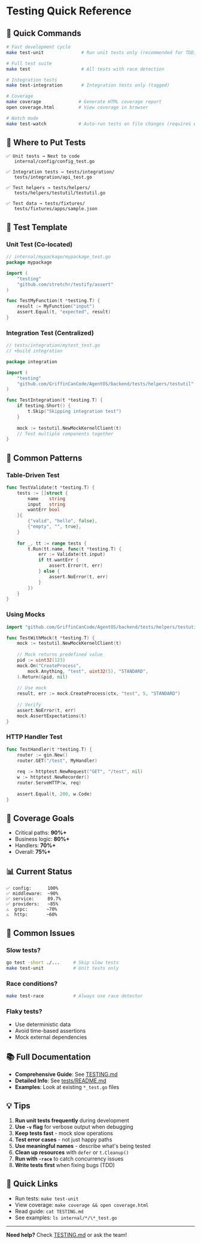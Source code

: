 # Testing Quick Reference

## 🚀 Quick Commands

```bash
# Fast development cycle
make test-unit              # Run unit tests only (recommended for TDD)

# Full test suite
make test                   # All tests with race detection

# Integration tests
make test-integration       # Integration tests only (tagged)

# Coverage
make coverage              # Generate HTML coverage report
open coverage.html         # View coverage in browser

# Watch mode
make test-watch            # Auto-run tests on file changes (requires entr)
```

## 📁 Where to Put Tests

```
✅ Unit tests → Next to code
   internal/config/config_test.go

✅ Integration tests → tests/integration/
   tests/integration/api_test.go

✅ Test helpers → tests/helpers/
   tests/helpers/testutil/testutil.go

✅ Test data → tests/fixtures/
   tests/fixtures/apps/sample.json
```

## 📝 Test Template

### Unit Test (Co-located)

```go
// internal/mypackage/mypackage_test.go
package mypackage

import (
    "testing"
    "github.com/stretchr/testify/assert"
)

func TestMyFunction(t *testing.T) {
    result := MyFunction("input")
    assert.Equal(t, "expected", result)
}
```

### Integration Test (Centralized)

```go
// tests/integration/mytest_test.go
// +build integration

package integration

import (
    "testing"
    "github.com/GriffinCanCode/AgentOS/backend/tests/helpers/testutil"
)

func TestIntegration(t *testing.T) {
    if testing.Short() {
        t.Skip("Skipping integration test")
    }
    
    mock := testutil.NewMockKernelClient(t)
    // Test multiple components together
}
```

## 🔧 Common Patterns

### Table-Driven Test

```go
func TestValidate(t *testing.T) {
    tests := []struct {
        name    string
        input   string
        wantErr bool
    }{
        {"valid", "hello", false},
        {"empty", "", true},
    }
    
    for _, tt := range tests {
        t.Run(tt.name, func(t *testing.T) {
            err := Validate(tt.input)
            if tt.wantErr {
                assert.Error(t, err)
            } else {
                assert.NoError(t, err)
            }
        })
    }
}
```

### Using Mocks

```go
import "github.com/GriffinCanCode/AgentOS/backend/tests/helpers/testutil"

func TestWithMock(t *testing.T) {
    mock := testutil.NewMockKernelClient(t)
    
    // Mock returns predefined value
    pid := uint32(123)
    mock.On("CreateProcess", 
        mock.Anything, "test", uint32(5), "STANDARD",
    ).Return(&pid, nil)
    
    // Use mock
    result, err := mock.CreateProcess(ctx, "test", 5, "STANDARD")
    
    // Verify
    assert.NoError(t, err)
    mock.AssertExpectations(t)
}
```

### HTTP Handler Test

```go
func TestHandler(t *testing.T) {
    router := gin.New()
    router.GET("/test", MyHandler)
    
    req := httptest.NewRequest("GET", "/test", nil)
    w := httptest.NewRecorder()
    router.ServeHTTP(w, req)
    
    assert.Equal(t, 200, w.Code)
}
```

## 🎯 Coverage Goals

- Critical paths: **90%+**
- Business logic: **80%+**
- Handlers: **70%+**
- Overall: **75%+**

## 📊 Current Status

```
✅ config:      100%  
✅ middleware:  ~90%  
✅ service:     89.7%
✅ providers:   ~85%
⚠️  grpc:       ~70%
⚠️  http:       ~60%
```

## 🐛 Common Issues

### Slow tests?
```bash
go test -short ./...     # Skip slow tests
make test-unit           # Unit tests only
```

### Race conditions?
```bash
make test-race           # Always use race detector
```

### Flaky tests?
- Use deterministic data
- Avoid time-based assertions
- Mock external dependencies

## 📚 Full Documentation

- **Comprehensive Guide**: See [TESTING.md](../TESTING.md)
- **Detailed Info**: See [tests/README.md](./README.md)
- **Examples**: Look at existing `*_test.go` files

## 💡 Tips

1. **Run unit tests frequently** during development
2. **Use `-v` flag** for verbose output when debugging
3. **Keep tests fast** - mock slow operations
4. **Test error cases** - not just happy paths
5. **Use meaningful names** - describe what's being tested
6. **Clean up resources** with `defer` or `t.Cleanup()`
7. **Run with `-race`** to catch concurrency issues
8. **Write tests first** when fixing bugs (TDD)

## 🔗 Quick Links

- Run tests: `make test-unit`
- View coverage: `make coverage && open coverage.html`
- Read guide: `cat TESTING.md`
- See examples: `ls internal/*/\*_test.go`

---

**Need help?** Check [TESTING.md](../TESTING.md) or ask the team!

